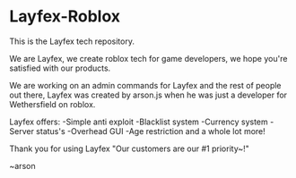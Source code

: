 # Layfex-Roblox
This is the Layfex tech repository.

We are Layfex, we create roblox tech for game developers, we hope you're satisfied with our products. 

We are working on an admin commands for Layfex and the rest of people out there, Layfex was created by arson.js when he was just a developer for Wethersfield
on roblox.

Layfex offers:
-Simple anti exploit
-Blacklist system
-Currency system
-Server status's
-Overhead GUI
-Age restriction and a whole lot more!

Thank you for using Layfex "Our customers are our #1 priority~!"

~arson
